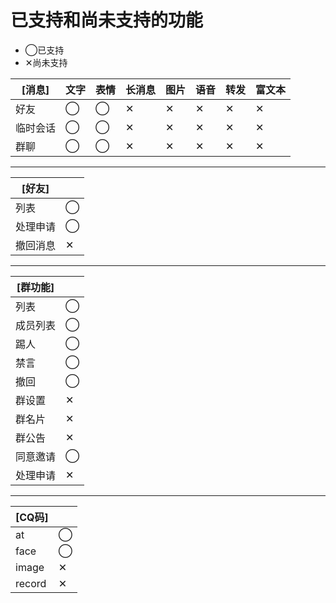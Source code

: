 # 已支持和尚未支持的功能

* ◯已支持
* ✕尚未支持


|[消息]|文字|表情|长消息|图片|语音|转发|富文本
|-|-|-|-|-|-|-|-|
|好友|◯|◯|✕|✕|✕|✕|✕|
|临时会话|◯|◯|✕|✕|✕|✕|✕|
|群聊|◯|◯|✕|✕|✕|✕|✕|

----

|[好友]||
|-|-|
|列表|◯|
|处理申请|◯|
|撤回消息|✕|

----

|[群功能]||
|-|-|
|列表|◯|
|成员列表|◯|
|踢人|◯|
|禁言|◯|
|撤回|◯|
|群设置|✕|
|群名片|✕|
|群公告|✕|
|同意邀请|◯|
|处理申请|✕|

----

|[CQ码]||
|-|-|
|at|◯|
|face|◯|
|image|✕|
|record|✕|
